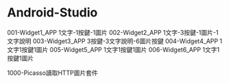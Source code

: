# Android-Studio
001-Widget1_APP	   1文字-1按鍵-1圖片
002-Widget2_APP	   1文字-3按鍵-1圖片-1文字說明
003-Widget3_APP	   3按鍵-3文字說明-6圖片按鍵
004-Widget4_APP	   1文字1按鍵1圖片
005-Widget5_APP	   1文字1按鍵1圖片
006-Widget6_APP	   1文字1按鍵1圖片

1000-Picasso讀取HTTP圖片套件
